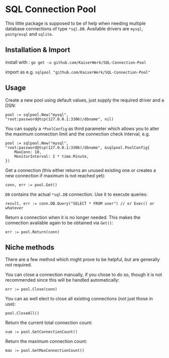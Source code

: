 # SQL Connection Pool

This little package is supposed to be of help when needing multiple database
connections of type ``*sql.DB``.
Available drivers are ``mysql``, ``postgresql`` and ``sqlite``.

## Installation & Import

install with : ``go get -u github.com/KaiserWerk/SQL-Connection-Pool``

import as e.g. ``sqlpool "github.com/KaiserWerk/SQL-Connection-Pool"``

## Usage

Create a new pool using default values, just supply the required driver and a DSN: 
```golang
pool := sqlpool.New("mysql", "root:password@tcp(127.0.0.1:3306)/dbname", nil)
```

You can supply a ``*PoolConfig`` as third parameter which allows you to alter the
maximum connection limit and the connection check interval, e.g.

```golang
pool := sqlpool.New("mysql", "root:password@tcp(127.0.0.1:3306)/dbname", &sqlpool.PoolConfig{
    MaxConn: 10,
    MonitorInterval: 2 * time.Minute,
})
```

Get a connection (this either returns an unused existing one or creates a new connection if
maximum is not reached yet):
```golang
conn, err := pool.Get()
```

``DB`` contains the actual ``*sql.DB`` connection. Use it to execute queries:
```golang
result, err := conn.DB.Query("SELECT * FROM user") // or Exec() or whatever
```

Return a connection when it is no longer needed. This makes the connection available 
again to be obtained via ``Get()``:
```golang
err := pool.Return(conn)
```

## Niche methods

There are a few method which might prove to be helpful, but are generally not required.

You can close a connection manually, if you chose to do so, though it is not recommended since
this will be handled automatically:

```golang
err := pool.Close(conn)
```

You can as well elect to close all existing connections (not just those in use):
```golang
pool.CloseAll()
```

Return the current total connection count:
```golang
num := pool.GetConnectionCount()
```

Return the maximum connection count:
```golang
max := pool.GetMaxConnectionCount()
```
